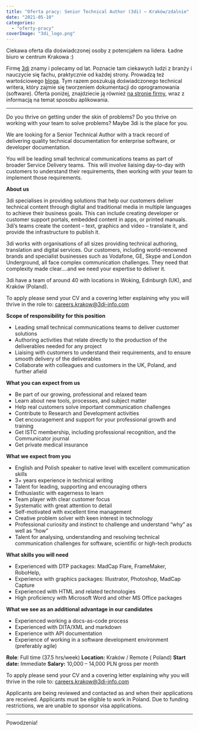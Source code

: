 ```yaml
---
title: "Oferta pracy: Senior Technical Author (3di) – Kraków/zdalnie"
date: "2021-05-10"
categories:
  - "oferty-pracy"
coverImage: "3di_logo.png"
---
```


Ciekawa oferta dla doświadczonej osoby z potencjałem na lidera. Ładne biuro w centrum Krakowa :)

Firmę [3di](https://3di-info.com/) znamy i polecamy od lat. Poznacie tam ciekawych ludzi z branży i nauczycie się fachu, praktycznie od każdej strony. Prowadzą też wartościowego [bloga](https://3di-info.com/blog/). Tym razem poszukują doświadczonego technical writera, który zajmie się tworzeniem dokumentacji do oprogramowania (software). Oferta poniżej, znajdziecie ją również [na stronie firmy](https://3di-info.com/technical-writer-krakow-ta01/), wraz z informacją na temat sposobu aplikowania.

---

Do you thrive on getting under the skin of problems? Do you thrive on working with your team to solve problems? Maybe 3di is the place for you.

We are looking for a Senior Technical Author with a track record of delivering quality technical documentation for enterprise software, or developer documentation.

You will be leading small technical communications teams as part of broader Service Delivery teams.  This will involve liaising day-to-day with customers to understand their requirements, then working with your team to implement those requirements.

**About us**

3di specialises in providing solutions that help our customers deliver technical content through digital and traditional media in multiple languages to achieve their business goals. This can include creating developer or customer support portals, embedded content in apps, or printed manuals. 3di’s teams create the content – text, graphics and video – translate it, and provide the infrastructure to publish it.

3di works with organisations of all sizes providing technical authoring, translation and digital services. Our customers, including world-renowned brands and specialist businesses such as Vodafone, GE, Skype and London Underground, all face complex communication challenges. They need that complexity made clear….and we need your expertise to deliver it.

3di have a team of around 40 with locations in Woking, Edinburgh (UK), and Kraków (Poland).

To apply please send your CV and a covering letter explaining why you will thrive in the role to: [careers.krakow@3di-info.com](mailto:careers.krakow@3di-info.com)

**Scope of responsibility for this position**

- Leading small technical communications teams to deliver customer solutions
- Authoring activities that relate directly to the production of the deliverables needed for any project
- Liaising with customers to understand their requirements, and to ensure smooth delivery of the deliverables
- Collaborate with colleagues and customers in the UK, Poland, and further afield

**What you can expect from us**

- Be part of our growing, professional and relaxed team
- Learn about new tools, processes, and subject matter
- Help real customers solve important communication challenges
- Contribute to Research and Development activities
- Get encouragement and support for your professional growth and training
- Get ISTC membership, including professional recognition, and the Communicator journal
- Get private medical insurance

**What we expect from you**

- English and Polish speaker to native level with excellent communication skills
- 3+ years experience in technical writing
- Talent for leading, supporting and encouraging others
- Enthusiastic with eagerness to learn
- Team player with clear customer focus
- Systematic with great attention to detail
- Self-motivated with excellent time management
- Creative problem solver with keen interest in technology
- Professional curiosity and instinct to challenge and understand “why” as well as “how”
- Talent for analysing, understanding and resolving technical communication challenges for software, scientific or high-tech products

**What skills you will need**

- Experienced with DTP packages: MadCap Flare, FrameMaker, RoboHelp,
- Experience with graphics packages: Illustrator, Photoshop, MadCap Capture
- Experienced with HTML and related technologies
- High proficiency with Microsoft Word and other MS Office packages

**What we see as an additional advantage in our candidates**

- Experienced working a docs-as-code process
- Experienced with DITA/XML and markdown
- Experience with API documentation
- Experience of working in a software development environment (preferably agile)

**Role**: Full time (37.5 hrs/week) **Location:** Kraków / Remote ( Poland) **Start date:** Immediate **Salary:** 10,000 – 14,000 PLN gross per month

To apply please send your CV and a covering letter explaining why you will thrive in the role to: [careers.krakow@3di-info.com](mailto:careers.krakow@3di-info.com)

Applicants are being reviewed and contacted as and when their applications are received. Applicants must be eligible to work in Poland. Due to funding restrictions, we are unable to sponsor visa applications.

---

Powodzenia!
